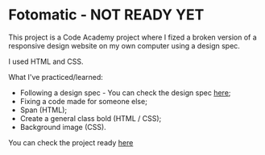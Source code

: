# Fotomatic - NOT READY YET

This project is a Code Academy project where I fized a broken version of a responsive design website on my own computer using a design spec.

I used HTML and CSS.

What I've practiced/learned:
- Following a design spec - You can check the design spec [here](https://content.codecademy.com/courses/freelance-1/capstone-1/specs/fotomatic_spec_landing_v2.png?_gl=1*hlrpm3*_ga*NTEzNzQzNDM5OS4xNjY4MTYyMTI4*_ga_3LRZM6TM9L*MTY3MTA5NTAxMy42MC4xLjE2NzEwOTU2NjEuMC4wLjA.);
- Fixing a code made for someone else;
- Span (HTML);
- Create a general class bold (HTML / CSS);
- Background image (CSS).



You can check the project ready [here]()
